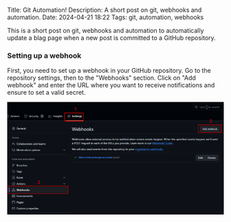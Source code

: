 Title: Git Automation!
Description: A short post on git, webhooks and automation.
Date: 2024-04-21 18:22
Tags: git, automation, webhooks

This is a short post on git, webhooks and automation to automatically update a blag page when 
a new post is committed to a GitHub repository.

### Setting up a webhook

First, you need to set up a webhook in your GitHub repository. Go to the repository settings, 
then to the "Webhooks" section. Click on "Add webhook" and enter the URL where you want to receive notifications and 
ensure to set a valid secret.

<img alt="Webhook settings" src="./git-automation-photos/Git Webhooks 01.png" class="responsive">

